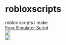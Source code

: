 # robloxscripts
roblox scripts i make<br>
[Frog Simulator Script](https://github.com/luckycdev/robloxscripts/blob/main/Frog%20Simulator%20Script.lua)<br>
![](https://i.imgur.com/QNJcCbl.png)<br>
![](https://i.imgur.com/foo62Hz.png)<br>
